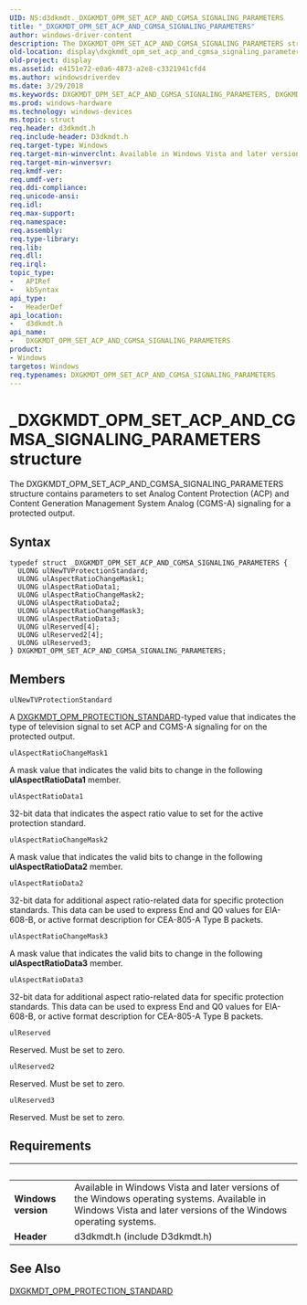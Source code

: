 ```yaml
---
UID: NS:d3dkmdt._DXGKMDT_OPM_SET_ACP_AND_CGMSA_SIGNALING_PARAMETERS
title: "_DXGKMDT_OPM_SET_ACP_AND_CGMSA_SIGNALING_PARAMETERS"
author: windows-driver-content
description: The DXGKMDT_OPM_SET_ACP_AND_CGMSA_SIGNALING_PARAMETERS structure contains parameters to set Analog Content Protection (ACP) and Content Generation Management System Analog (CGMS-A) signaling for a protected output.
old-location: display\dxgkmdt_opm_set_acp_and_cgmsa_signaling_parameters.htm
old-project: display
ms.assetid: e4151e72-e0a6-4873-a2e8-c3321941cfd4
ms.author: windowsdriverdev
ms.date: 3/29/2018
ms.keywords: DXGKMDT_OPM_SET_ACP_AND_CGMSA_SIGNALING_PARAMETERS, DXGKMDT_OPM_SET_ACP_AND_CGMSA_SIGNALING_PARAMETERS structure [Display Devices], DmStructs_64a3857d-3c66-4653-980b-72df307eba0f.xml, _DXGKMDT_OPM_SET_ACP_AND_CGMSA_SIGNALING_PARAMETERS, d3dkmdt/DXGKMDT_OPM_SET_ACP_AND_CGMSA_SIGNALING_PARAMETERS, display.dxgkmdt_opm_set_acp_and_cgmsa_signaling_parameters
ms.prod: windows-hardware
ms.technology: windows-devices
ms.topic: struct
req.header: d3dkmdt.h
req.include-header: D3dkmdt.h
req.target-type: Windows
req.target-min-winverclnt: Available in Windows Vista and later versions of the Windows operating systems.
req.target-min-winversvr: 
req.kmdf-ver: 
req.umdf-ver: 
req.ddi-compliance: 
req.unicode-ansi: 
req.idl: 
req.max-support: 
req.namespace: 
req.assembly: 
req.type-library: 
req.lib: 
req.dll: 
req.irql: 
topic_type:
-	APIRef
-	kbSyntax
api_type:
-	HeaderDef
api_location:
-	d3dkmdt.h
api_name:
-	DXGKMDT_OPM_SET_ACP_AND_CGMSA_SIGNALING_PARAMETERS
product:
- Windows
targetos: Windows
req.typenames: DXGKMDT_OPM_SET_ACP_AND_CGMSA_SIGNALING_PARAMETERS
---
```


# _DXGKMDT_OPM_SET_ACP_AND_CGMSA_SIGNALING_PARAMETERS structure
The DXGKMDT_OPM_SET_ACP_AND_CGMSA_SIGNALING_PARAMETERS structure contains parameters to set Analog Content Protection (ACP) and Content Generation Management System Analog (CGMS-A) signaling for a protected output.

## Syntax
```
typedef struct _DXGKMDT_OPM_SET_ACP_AND_CGMSA_SIGNALING_PARAMETERS {
  ULONG ulNewTVProtectionStandard;
  ULONG ulAspectRatioChangeMask1;
  ULONG ulAspectRatioData1;
  ULONG ulAspectRatioChangeMask2;
  ULONG ulAspectRatioData2;
  ULONG ulAspectRatioChangeMask3;
  ULONG ulAspectRatioData3;
  ULONG ulReserved[4];
  ULONG ulReserved2[4];
  ULONG ulReserved3;
} DXGKMDT_OPM_SET_ACP_AND_CGMSA_SIGNALING_PARAMETERS;
```

## Members


`ulNewTVProtectionStandard`

A <a href="https://msdn.microsoft.com/library/windows/hardware/ff560894">DXGKMDT_OPM_PROTECTION_STANDARD</a>-typed value that indicates the type of television signal to set ACP and CGMS-A signaling for on the protected output.

`ulAspectRatioChangeMask1`

A mask value that indicates the valid bits to change in the following <b>ulAspectRatioData1</b> member.

`ulAspectRatioData1`

32-bit data that indicates the aspect ratio value to set for the active protection standard.

`ulAspectRatioChangeMask2`

A mask value that indicates the valid bits to change in the following <b>ulAspectRatioData2</b> member.

`ulAspectRatioData2`

32-bit data for additional aspect ratio-related data for specific protection standards. This data can be used to express End and Q0 values for EIA-608-B, or active format description for CEA-805-A Type B packets.

`ulAspectRatioChangeMask3`

A mask value that indicates the valid bits to change in the following <b>ulAspectRatioData3</b> member.

`ulAspectRatioData3`

32-bit data for additional aspect ratio-related data for specific protection standards. This data can be used to express End and Q0 values for EIA-608-B, or active format description for CEA-805-A Type B packets.

`ulReserved`

Reserved. Must be set to zero.

`ulReserved2`

Reserved. Must be set to zero.

`ulReserved3`

Reserved. Must be set to zero.


## Requirements
| &nbsp; | &nbsp; |
| ---- |:---- |
| **Windows version** | Available in Windows Vista and later versions of the Windows operating systems. Available in Windows Vista and later versions of the Windows operating systems. |
| **Header** | d3dkmdt.h (include D3dkmdt.h) |

## See Also

<a href="https://msdn.microsoft.com/library/windows/hardware/ff560894">DXGKMDT_OPM_PROTECTION_STANDARD</a>